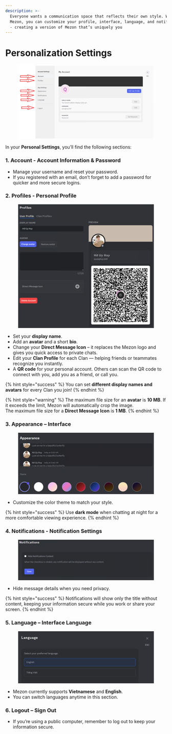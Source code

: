 ```yaml
---
description: >-
  Everyone wants a communication space that reflects their own style. With
  Mezon, you can customize your profile, interface, language, and notifications
  - creating a version of Mezon that’s uniquely you
---
```


# Personalization Settings

<figure><img src="../.gitbook/assets/image (84).png" alt=""><figcaption></figcaption></figure>

In your **Personal Settings**, you’ll find the following sections:

### **1. Account - Account Information & Password**

* Manage your username and reset your password.
* If you registered with an email, don’t forget to add a password for quicker and more secure logins.

### **2. Profiles - Personal Profile**

<figure><img src="../.gitbook/assets/image (85).png" alt=""><figcaption></figcaption></figure>

* Set your **display name**.
* Add an **avatar** and a short **bio**.
* Change your **Direct Message Icon** – it replaces the Mezon logo and gives you quick access to private chats.
* Edit your **Clan Profile** for each Clan — helping friends or teammates recognize you instantly.
* A **QR code** for your personal account. Others can scan the QR code to connect with you, add you as a friend, or call you.

{% hint style="success" %}
You can set **different display names and avatars** for every Clan you join!
{% endhint %}

{% hint style="warning" %}
The maximum file size for an **avatar** is **10 MB**. If it exceeds the limit, Mezon will automatically crop the image.\
The maximum file size for a **Direct Message Icon** is **1 MB**.
{% endhint %}

### **3. Appearance – Interface**

<figure><img src="../.gitbook/assets/image (86).png" alt=""><figcaption></figcaption></figure>

* Customize the color theme to match your style.

{% hint style="success" %}
Use **dark mode** when chatting at night for a more comfortable viewing experience.
{% endhint %}

### 4. Notifications - Notification Settings

<figure><img src="../.gitbook/assets/image (87).png" alt=""><figcaption></figcaption></figure>

* Hide message details when you need privacy.

{% hint style="success" %}
Notifications will show only the title without content, keeping your information secure while you work or share your screen.
{% endhint %}

### **5. Language – Interface Language**

<figure><img src="../.gitbook/assets/image (88).png" alt=""><figcaption></figcaption></figure>

* Mezon currently supports **Vietnamese** and **English**.
* You can switch languages anytime in this section.

### **6. Logout – Sign Out**

* If you’re using a public computer, remember to log out to keep your information secure.
